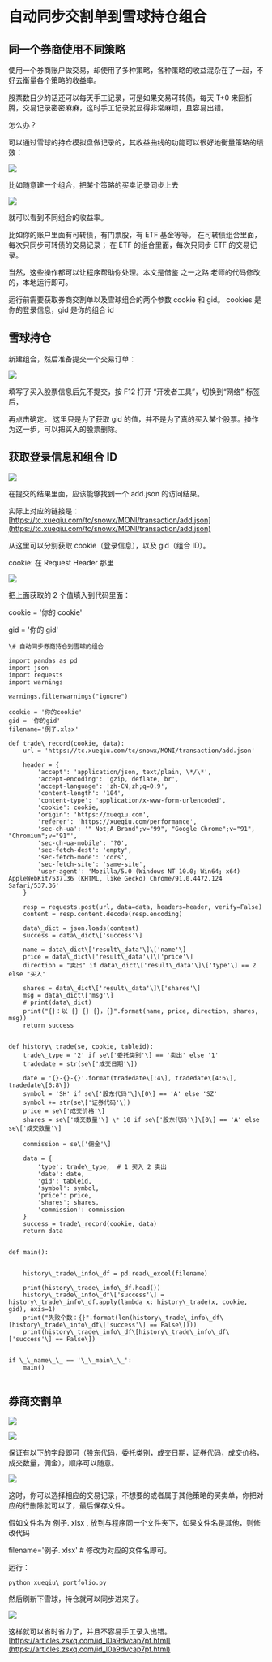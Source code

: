 # 自动同步交割单到雪球持仓组合
## 同一个券商使用不同策略

使用一个券商账户做交易，却使用了多种策略，各种策略的收益混杂在了一起，不好去衡量各个策略的收益率。

股票数目少的话还可以每天手工记录，可是如果交易可转债，每天 T+0 来回折腾，交易记录密密麻麻，这时手工记录就显得非常麻烦，且容易出错。

怎么办？

可以通过雪球的持仓模拟盘做记录的，其收益曲线的功能可以很好地衡量策略的绩效：

![](https://article-images.zsxq.com/FhJXB9UBMduS9hKSYYtqC0yrWJMS)

比如随意建一个组合，把某个策略的买卖记录同步上去

![](https://article-images.zsxq.com/Fs7ydlj3gWExgkWmeLWNGBPV3fJB)

就可以看到不同组合的收益率。

比如你的账户里面有可转债，有门票股，有 ETF 基金等等。 在可转债组合里面，每次只同步可转债的交易记录； 在 ETF 的组合里面，每次只同步 ETF 的交易记录。

当然，这些操作都可以让程序帮助你处理。本文是借鉴 之一之路 老师的代码修改的，本地运行即可。

运行前需要获取券商交割单以及雪球组合的两个参数 cookie 和 gid。 cookies 是你的登录信息，gid 是你的组合 id

## 雪球持仓

新建组合，然后准备提交一个交易订单：

![](https://article-images.zsxq.com/FnvV5WmngSI0i-m5C8j6FVQdglOp)

填写了买入股票信息后先不提交，按 F12 打开 “开发者工具”，切换到“网络” 标签后，

再点击确定。 这里只是为了获取 gid 的值，并不是为了真的买入某个股票。操作为这一步，可以把买入的股票删除。

## 获取登录信息和组合 ID

![](https://article-images.zsxq.com/FiUgrpE70CELS4r7GDK1R9FsQ97U)

在提交的结果里面，应该能够找到一个 add.json 的访问结果。

实际上对应的链接是：[https://tc.xueqiu.com/tc/snowx/MONI/transaction/add.json](https://tc.xueqiu.com/tc/snowx/MONI/transaction/add.json)

从这里可以分别获取 cookie（登录信息），以及 gid（组合 ID）。

cookie: 在 Request Header 那里

![](https://article-images.zsxq.com/FjQGIMsi6QsVQse9U50G8bxPKPCD)

把上面获取的 2 个值填入到代码里面：

cookie = '你的 cookie'

gid = '你的 gid'

```
\# 自动同步券商持仓到雪球的组合

import pandas as pd
import json
import requests
import warnings

warnings.filterwarnings("ignore")

cookie = '你的cookie'
gid = '你的gid'
filename='例子.xlsx'

def trade\_record(cookie, data):
    url = 'https://tc.xueqiu.com/tc/snowx/MONI/transaction/add.json'

    header = {
        'accept': 'application/json, text/plain, \*/\*',
        'accept-encoding': 'gzip, deflate, br',
        'accept-language': 'zh-CN,zh;q=0.9',
        'content-length': '104',
        'content-type': 'application/x-www-form-urlencoded',
        'cookie': cookie,
        'origin': 'https://xueqiu.com',
        'referer': 'https://xueqiu.com/performance',
        'sec-ch-ua': '" Not;A Brand";v="99", "Google Chrome";v="91", "Chromium";v="91"',
        'sec-ch-ua-mobile': '?0',
        'sec-fetch-dest': 'empty',
        'sec-fetch-mode': 'cors',
        'sec-fetch-site': 'same-site',
        'user-agent': 'Mozilla/5.0 (Windows NT 10.0; Win64; x64) AppleWebKit/537.36 (KHTML, like Gecko) Chrome/91.0.4472.124 Safari/537.36'
    }

    resp = requests.post(url, data=data, headers=header, verify=False)
    content = resp.content.decode(resp.encoding)

    data\_dict = json.loads(content)
    success = data\_dict\['success'\]

    name = data\_dict\['result\_data'\]\['name'\]
    price = data\_dict\['result\_data'\]\['price'\]
    direction = "卖出" if data\_dict\['result\_data'\]\['type'\] == 2 else "买入"

    shares = data\_dict\['result\_data'\]\['shares'\]
    msg = data\_dict\['msg'\]
    # print(data\_dict)
    print("{}：以 {} {} {}，{}".format(name, price, direction, shares, msg))
    return success


def history\_trade(se, cookie, tableid):
    trade\_type = '2' if se\['委托类别'\] == '卖出' else '1'
    tradedate = str(se\['成交日期'\])

    date = '{}-{}-{}'.format(tradedate\[:4\], tradedate\[4:6\], tradedate\[6:8\])
    symbol = 'SH' if se\['股东代码'\]\[0\] == 'A' else 'SZ'
    symbol += str(se\['证券代码'\])
    price = se\['成交价格'\]
    shares = se\['成交数量'\] \* 10 if se\['股东代码'\]\[0\] == 'A' else se\['成交数量'\]

    commission = se\['佣金'\]

    data = {
        'type': trade\_type,  # 1 买入 2 卖出
        'date': date,
        'gid': tableid,
        'symbol': symbol,
        'price': price,
        'shares': shares,
        'commission': commission
    }
    success = trade\_record(cookie, data)
    return data


def main():


    history\_trade\_info\_df = pd.read\_excel(filename)

    print(history\_trade\_info\_df.head())
    history\_trade\_info\_df\['success'\] = history\_trade\_info\_df.apply(lambda x: history\_trade(x, cookie, gid), axis=1)
    print("失败个数：{}".format(len(history\_trade\_info\_df\[history\_trade\_info\_df\['success'\] == False\])))
    print(history\_trade\_info\_df\[history\_trade\_info\_df\['success'\] == False\])


if \_\_name\_\_ == '\_\_main\_\_':
    main()


```

## 券商交割单

![](https://article-images.zsxq.com/FgznCRxCBwGeGzgzgmU1a2z03Jms)

![](https://article-images.zsxq.com/FoMHMb3kRN_ZbbcneZltIR0VBbcg)

保证有以下的字段即可（股东代码，委托类别，成交日期，证券代码，成交价格，成交数量，佣金），顺序可以随意。

![](https://article-images.zsxq.com/FsmXx1ePiInUzfUvv9fXAlFk9T80)

这时，你可以选择相应的交易记录，不想要的或者属于其他策略的买卖单，你把对应的行删除就可以了，最后保存文件。

假如文件名为 例子. xlsx , 放到与程序同一个文件夹下，如果文件名是其他，则修改代码

filename='例子. xlsx' # 修改为对应的文件名即可。

运行：

```
python xueqiu\_portfolio.py

```

然后刷新下雪球，持仓就可以同步进来了。

![](https://article-images.zsxq.com/FqzjuOrYg59oP6eZ1jgsnCoY-2Gy)

这样就可以省时省力了，并且不容易手工录入出错。 
 [https://articles.zsxq.com/id_l0a9dvcap7pf.html](https://articles.zsxq.com/id_l0a9dvcap7pf.html)
